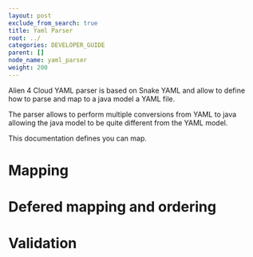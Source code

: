 ```yaml
---
layout: post
exclude_from_search: true
title: Yaml Parser
root: ../
categories: DEVELOPER_GUIDE
parent: []
node_name: yaml_parser
weight: 200
---
```


Alien 4 Cloud YAML parser is based on Snake YAML and allow to define how to parse and map to a java model a YAML file.

The parser allows to perform multiple conversions from YAML to java allowing the java model to be quite different from the YAML model.

This documentation defines you can map.

# Mapping

# Defered mapping and ordering

# Validation
